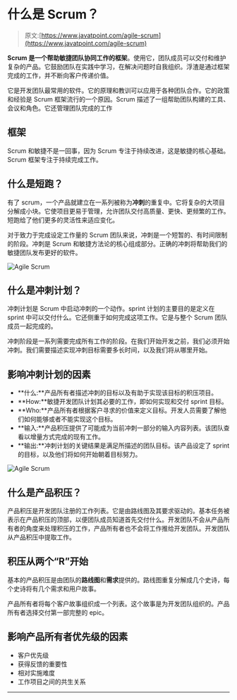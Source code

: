 # 什么是 Scrum？

> 原文:[https://www.javatpoint.com/agile-scrum](https://www.javatpoint.com/agile-scrum)

**Scrum 是一个帮助敏捷团队协同工作的框架**。使用它，团队成员可以交付和维护复杂的产品。它鼓励团队在实践中学习，在解决问题时自我组织。浮渣是通过框架完成的工作，并不断向客户传递价值。

它是开发团队最常用的软件。它的原理和教训可以应用于各种团队合作。它的政策和经验是 Scrum 框架流行的一个原因。Scrum 描述了一组帮助团队构建的工具、会议和角色。它还管理团队完成的工作

## 框架

Scrum 和敏捷不是一回事，因为 Scrum 专注于持续改进，这是敏捷的核心基础。Scrum 框架专注于持续完成工作。

## 什么是短跑？

有了 scrum，一个产品就建立在一系列被称为**冲刺**的重复中。它将复杂的大项目分解成小块。它使项目更易于管理，允许团队交付高质量、更快、更频繁的工作。短跑给了他们更多的灵活性来适应变化。

对于致力于完成设定工作量的 Scrum 团队来说，冲刺是一个短暂的、有时间限制的阶段。冲刺是 Scrum 和敏捷方法论的核心组成部分。正确的冲刺将帮助我们的敏捷团队发布更好的软件。

![Agile Scrum](../Images/6fb8045c2233d1848d6df8c4c9982303.png)

## 什么是冲刺计划？

冲刺计划是 Scrum 中启动冲刺的一个动作。sprint 计划的主要目的是定义在 sprint 中可以交付什么。它还侧重于如何完成这项工作。它是与整个 Scrum 团队成员一起完成的。

冲刺阶段是一系列需要完成所有工作的阶段。在我们开始开发之前，我们必须开始冲刺。我们需要描述实现冲刺目标需要多长时间，以及我们将从哪里开始。

## 影响冲刺计划的因素

*   **什么:**产品所有者描述冲刺的目标以及有助于实现该目标的积压项目。
*   **How:**敏捷开发团队计划其必要的工作，即如何实现和交付 sprint 目标。
*   **Who:**产品所有者根据客户寻求的价值来定义目标。开发人员需要了解他们如何能够或者不能实现这个目标。
*   **输入:**产品积压提供了可能成为当前冲刺一部分的输入内容列表。该团队查看以增量方式完成的现有工作。
*   **输出:**冲刺计划的关键结果是满足所描述的团队目标。该产品设定了 sprint 的目标，以及他们将如何开始朝着目标努力。

![Agile Scrum](../Images/b5d88f44365c1be114bf5227a19801ac.png)

## 什么是产品积压？

产品积压是开发团队注册的工作列表。它是由路线图及其要求驱动的。基本任务被表示在产品积压的顶部，以便团队成员知道首先交付什么。开发团队不会从产品所有者的角度来处理积压的工作，产品所有者也不会将工作推给开发团队。开发团队从产品积压中提取工作。

## 积压从两个“R”开始

基本的产品积压是由团队的**路线图**和**需求**提供的。路线图重复分解成几个史诗，每个史诗将有几个需求和用户故事。

产品所有者将每个客户故事组织成一个列表。这个故事是为开发团队组织的。产品所有者选择交付第一部完整的 epic。

## 影响产品所有者优先级的因素

*   客户优先级
*   获得反馈的重要性
*   相对实施难度
*   工作项目之间的共生关系

* * *